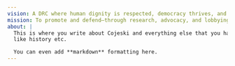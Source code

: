 ```yaml
---
vision: A DRC where human dignity is respected, democracy thrives, and peace endures for national development
mission: To promote and defend—through research, advocacy, and lobbying—human dignity, good governance, democracy, and peace via active participation of empowered youth
about: |
  This is where you write about Cojeski and everything else that you have to put,
  like history etc.

  You can even add **markdown** formatting here.
---
```


